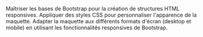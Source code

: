Maîtriser les bases de Bootstrap pour la création de structures HTML responsives.
Appliquer des styles CSS pour personnaliser l'apparence de la maquette.
Adapter la maquette aux différents formats d'écran (desktop et mobile) en utilisant les fonctionnalités responsives de Bootstrap.
